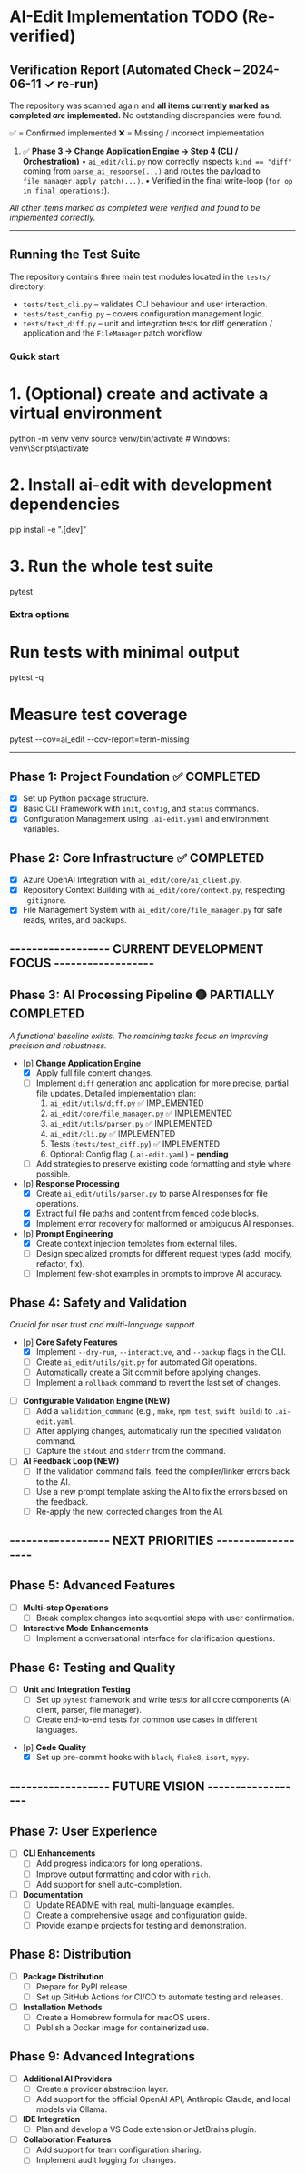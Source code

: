 # AI-Edit Implementation TODO (Re-verified)

## Verification Report (Automated Check – 2024-06-11 ✓ re-run)

The repository was scanned again and **all items currently marked as completed _are_ implemented.**
No outstanding discrepancies were found.

✅ = Confirmed implemented
❌ = Missing / incorrect implementation

1. ✅ **Phase 3 → Change Application Engine → Step 4 (CLI / Orchestration)**
   • `ai_edit/cli.py` now correctly inspects `kind == "diff"` coming from
     `parse_ai_response(...)` and routes the payload to
     `file_manager.apply_patch(...)`.
   • Verified in the final write-loop (`for op in final_operations:`).

_All other items marked as completed were verified and found to be
implemented correctly._

---

## Running the Test Suite

The repository contains three main test modules located in the `tests/`
directory:

* `tests/test_cli.py` – validates CLI behaviour and user interaction.
* `tests/test_config.py` – covers configuration management logic.
* `tests/test_diff.py` – unit and integration tests for diff generation /
  application and the `FileManager` patch workflow.

### Quick start

# 1. (Optional) create and activate a virtual environment
python -m venv venv
source venv/bin/activate          # Windows: venv\Scripts\activate

# 2. Install ai-edit with development dependencies
pip install -e ".[dev]"

# 3. Run the whole test suite
pytest

### Extra options

# Run tests with minimal output
pytest -q

# Measure test coverage
pytest --cov=ai_edit --cov-report=term-missing

---

## Phase 1: Project Foundation ✅ COMPLETED
- [x] Set up Python package structure.
- [x] Basic CLI Framework with `init`, `config`, and `status` commands.
- [x] Configuration Management using `.ai-edit.yaml` and environment variables.

## Phase 2: Core Infrastructure ✅ COMPLETED
- [x] Azure OpenAI Integration with `ai_edit/core/ai_client.py`.
- [x] Repository Context Building with `ai_edit/core/context.py`, respecting `.gitignore`.
- [x] File Management System with `ai_edit/core/file_manager.py` for safe reads, writes, and backups.

## ------------------ CURRENT DEVELOPMENT FOCUS ------------------

## Phase 3: AI Processing Pipeline 🟡 PARTIALLY COMPLETED
*A functional baseline exists. The remaining tasks focus on improving precision and robustness.*

- [p] **Change Application Engine**
  - [x] Apply full file content changes.
  - [ ] Implement `diff` generation and application for more precise, partial file updates.
    Detailed implementation plan:
      1. `ai_edit/utils/diff.py` ✅ IMPLEMENTED
      2. `ai_edit/core/file_manager.py` ✅ IMPLEMENTED
      3. `ai_edit/utils/parser.py` ✅ IMPLEMENTED
      4. `ai_edit/cli.py` ✅ IMPLEMENTED
      5. Tests (`tests/test_diff.py`) ✅ IMPLEMENTED
      6. Optional: Config flag (`.ai-edit.yaml`) – **pending**
  - [ ] Add strategies to preserve existing code formatting and style where possible.

- [p] **Response Processing**
  - [x] Create `ai_edit/utils/parser.py` to parse AI responses for file operations.
  - [x] Extract full file paths and content from fenced code blocks.
  - [x] Implement error recovery for malformed or ambiguous AI responses.

- [p] **Prompt Engineering**
  - [x] Create context injection templates from external files.
  - [ ] Design specialized prompts for different request types (add, modify, refactor, fix).
  - [ ] Implement few-shot examples in prompts to improve AI accuracy.

## Phase 4: Safety and Validation
*Crucial for user trust and multi-language support.*
- [p] **Core Safety Features**
  - [x] Implement `--dry-run`, `--interactive`, and `--backup` flags in the CLI.
  - [ ] Create `ai_edit/utils/git.py` for automated Git operations.
  - [ ] Automatically create a Git commit before applying changes.
  - [ ] Implement a `rollback` command to revert the last set of changes.
- [ ] **Configurable Validation Engine (NEW)**
  - [ ] Add a `validation_command` (e.g., `make`, `npm test`, `swift build`) to `.ai-edit.yaml`.
  - [ ] After applying changes, automatically run the specified validation command.
  - [ ] Capture the `stdout` and `stderr` from the command.
- [ ] **AI Feedback Loop (NEW)**
  - [ ] If the validation command fails, feed the compiler/linker errors back to the AI.
  - [ ] Use a new prompt template asking the AI to fix the errors based on the feedback.
  - [ ] Re-apply the new, corrected changes from the AI.

## ------------------ NEXT PRIORITIES ------------------

## Phase 5: Advanced Features
- [ ] **Multi-step Operations**
  - [ ] Break complex changes into sequential steps with user confirmation.
- [ ] **Interactive Mode Enhancements**
  - [ ] Implement a conversational interface for clarification questions.

## Phase 6: Testing and Quality
- [ ] **Unit and Integration Testing**
  - [ ] Set up `pytest` framework and write tests for all core components (AI client, parser, file manager).
  - [ ] Create end-to-end tests for common use cases in different languages.
- [p] **Code Quality**
  - [x] Set up pre-commit hooks with `black`, `flake8`, `isort`, `mypy`.

## ------------------ FUTURE VISION ------------------

## Phase 7: User Experience
- [ ] **CLI Enhancements**
  - [ ] Add progress indicators for long operations.
  - [ ] Improve output formatting and color with `rich`.
  - [ ] Add support for shell auto-completion.
- [ ] **Documentation**
  - [ ] Update README with real, multi-language examples.
  - [ ] Create a comprehensive usage and configuration guide.
  - [ ] Provide example projects for testing and demonstration.

## Phase 8: Distribution
- [ ] **Package Distribution**
  - [ ] Prepare for PyPI release.
  - [ ] Set up GitHub Actions for CI/CD to automate testing and releases.
- [ ] **Installation Methods**
  - [ ] Create a Homebrew formula for macOS users.
  - [ ] Publish a Docker image for containerized use.

## Phase 9: Advanced Integrations
- [ ] **Additional AI Providers**
  - [ ] Create a provider abstraction layer.
  - [ ] Add support for the official OpenAI API, Anthropic Claude, and local models via Ollama.
- [ ] **IDE Integration**
  - [ ] Plan and develop a VS Code extension or JetBrains plugin.
- [ ] **Collaboration Features**
  - [ ] Add support for team configuration sharing.
  - [ ] Implement audit logging for changes.
